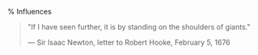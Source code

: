 % Influences

> "If I have seen further, it is by standing on the shoulders of giants."
>
> &mdash; Sir Isaac Newton, letter to Robert Hooke, February 5, 1676